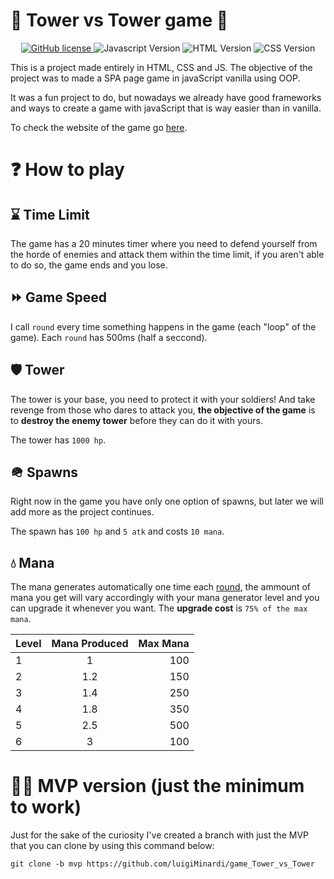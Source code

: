 # 🏰 Tower vs Tower game 🏰

<div align="center">
    <a href="https://github.com/luigiMinardi/game_Tower_vs_Tower/blob/main/LICENSE">
        <img alt="GitHub license" src="https://img.shields.io/badge/license-MIT-green?style=for-the-badge">
    </a>
    <img alt="Javascript Version" src="https://img.shields.io/badge/JavaScript-323330?style=for-the-badge&logo=javascript&logoColor=F7DF1E">
    <img alt="HTML Version" src="https://img.shields.io/badge/HTML5-E34F26?style=for-the-badge&logo=html5&logoColor=white">
    <img alt="CSS Version" src="https://img.shields.io/badge/CSS3-1572B6?style=for-the-badge&logo=css3&logoColor=white">
</div>

This is a project made entirely in HTML, CSS and JS. The objective of the project was to made a SPA page game in javaScript vanilla using OOP.

It was a fun project to do, but nowadays we already have good frameworks and ways to create a game with javaScript that is way easier than in vanilla.

To check the website of the game go [here](https://luigiminardi.github.io/game_Tower_vs_Tower/).

# :question: How to play

## ⌛️ Time Limit
The game has a 20 minutes timer where you need to defend yourself from the horde of enemies and attack them within the time limit, if you aren't able to do so, the game ends and you lose.

## ⏩️ Game Speed

I call `round` every time something happens in the game (each "loop" of the game). Each `round` has 500ms (half a seccond).

## 🛡️ Tower

The tower is your base, you need to protect it with your soldiers! And take revenge from those who dares to attack you, **the objective of the game** is to **destroy the enemy tower** before they can do it with yours.

The tower has `1000 hp`.

## 🪖 Spawns

Right now in the game you have only one option of spawns, but later we will add more as the project continues.

The spawn has `100 hp` and `5 atk` and costs `10 mana`.

## 💧 Mana

The mana generates automatically one time each [round](#%E2%8F%A9%EF%B8%8F-game-speed), the ammount of mana you get will vary accordingly with your mana generator level and you can upgrade it whenever you want. The **upgrade cost** is `75% of the max mana`.

| Level | Mana Produced | Max Mana |
| :---- | :-----------: | -------: |
| 1     |       1       |      100 |
| 2     |      1.2      |      150 |
| 3     |      1.4      |      250 |
| 4     |      1.8      |      350 |
| 5     |      2.5      |      500 |
| 6     |       3       |      100 |

# 🧑‍💻 MVP version (just the minimum to work)

Just for the sake of the curiosity I've created a branch with just the MVP that you can clone by using this command below:

```
git clone -b mvp https://github.com/luigiMinardi/game_Tower_vs_Tower
```